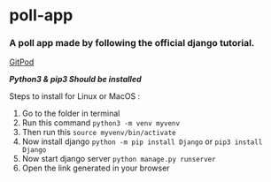 # poll-app
### A poll app made by following the official django tutorial.

[GitPod](https://gitpod.io/#https://github.com/cdh77/poll-app)

__*Python3 & pip3 Should be installed*__

Steps to install for Linux or MacOS :
1. Go to the folder in terminal
2. Run this command `python3 -m venv myvenv`
3. Then run this `source myvenv/bin/activate`
4. Now install django `python -m pip install Django` or `pip3 install Django`
5. Now start django server `python manage.py runserver`
6. Open the link generated in your browser
